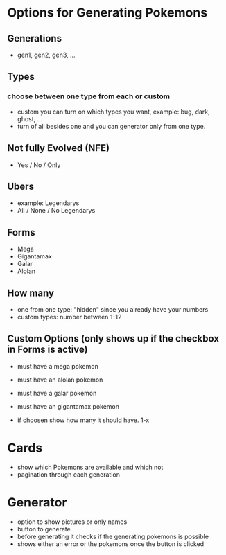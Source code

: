 # Options for Generating Pokemons

## Generations

- gen1, gen2, gen3, ...

## Types

### choose between one type from each or custom

- custom you can turn on which types you want, example: bug, dark, ghost, ...
- turn of all besides one and you can generator only from one type.

## Not fully Evolved (NFE)

- Yes / No / Only

## Ubers

- example: Legendarys
- All / None / No Legendarys

## Forms

- Mega
- Gigantamax
- Galar
- Alolan

## How many

- one from one type: "hidden" since you already have your numbers
- custom types: number between 1-12

## Custom Options (only shows up if the checkbox in Forms is active)

- must have a mega pokemon
- must have an alolan pokemon
- must have a galar pokemon
- must have an gigantamax pokemon

- if choosen show how many it should have. 1-x

# Cards

- show which Pokemons are available and which not
- pagination through each generation

# Generator

- option to show pictures or only names
- button to generate
- before generating it checks if the generating pokemons is possible
- shows either an error or the pokemons once the button is clicked

